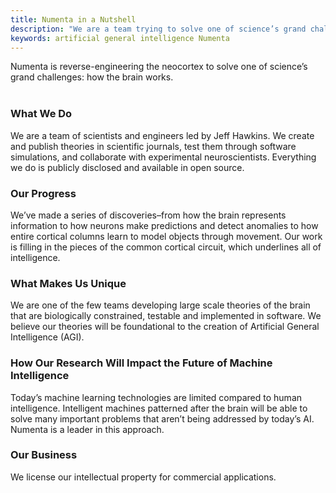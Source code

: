 ```yaml
---
title: Numenta in a Nutshell
description: "We are a team trying to solve one of science’s grand challenges– how the brain works and how brain principles will be used in artificial general intelligence. Numenta is one of the few teams developing large scale brain theories that are biologically constrained, testable and implemented in software."
keywords: artificial general intelligence Numenta
---
```


Numenta is reverse-engineering the neocortex to solve one of science’s grand challenges: how the brain works.
<br/><br/>

### What We Do

We are a team of scientists and engineers led by Jeff Hawkins. We create and publish theories in scientific journals, test them through software simulations, and collaborate with experimental neuroscientists. Everything we do is publicly disclosed and available in open source.

### Our Progress

We’ve made a series of discoveries–from how the brain represents information to how neurons make predictions and detect anomalies to how entire cortical columns learn to model objects through movement. Our work is filling in the pieces of the common cortical circuit, which underlines all of intelligence.

### What Makes Us Unique

We are one of the few teams developing large scale theories of the brain that are biologically constrained, testable and implemented in software. We believe our theories will be foundational to the creation of Artificial General Intelligence (AGI).

### How Our Research Will Impact the Future of Machine Intelligence

Today’s machine learning technologies are limited compared to human intelligence. Intelligent machines patterned after the brain will be able to solve many important problems that aren’t being addressed by today’s AI. Numenta is a leader in this approach.

### Our Business

We license our intellectual property for commercial applications.
